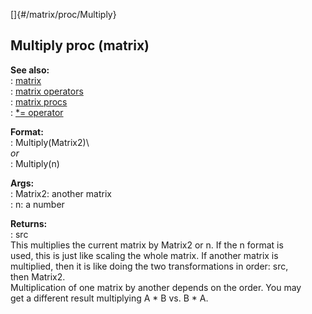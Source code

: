 []{#/matrix/proc/Multiply}    
## Multiply proc (matrix)    
**See also:**    
:   [matrix](/ref/matrix/matrix.md)    
:   [matrix operators](/ref/matrix/operators/operators.md)    
:   [matrix procs](/ref/matrix/proc/proc.md)    
:   [\*= operator](/ref/operator/*/*.md)    
<!-- -->    
**Format:**    
:   Multiply(Matrix2)\    
    *or*    
:   Multiply(n)    
<!-- -->    
**Args:**    
:   Matrix2: another matrix    
:   n: a number    
<!-- -->    
**Returns:**    
:   src    
This multiplies the current matrix by Matrix2 or n. If the n format is    
used, this is just like scaling the whole matrix. If another matrix is    
multiplied, then it is like doing the two transformations in order: src,    
then Matrix2.    
Multiplication of one matrix by another depends on the order. You may    
get a different result multiplying A \* B vs. B \* A.  